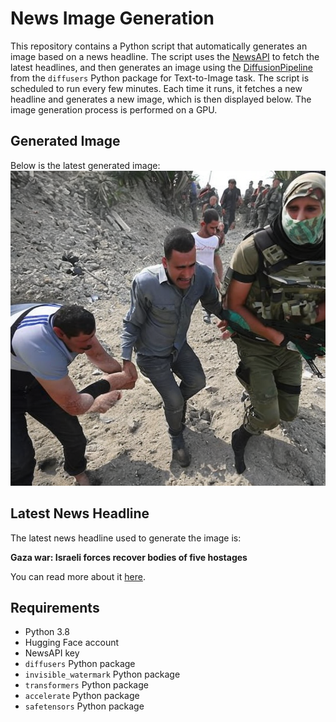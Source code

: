# News Image Generation
This repository contains a Python script that automatically generates an image based on a news headline. The script uses the [NewsAPI](https://newsapi.org/) to fetch the latest headlines, and then generates an image using the [DiffusionPipeline](https://github.com/huggingface/diffusers) from the `diffusers` Python package for Text-to-Image task.
The script is scheduled to run every few minutes. Each time it runs, it fetches a new headline and generates a new image, which is then displayed below. The image generation process is performed on a GPU.

## Generated Image
Below is the latest generated image:
![Generated Image](image.png)

## Latest News Headline
The latest news headline used to generate the image is:

**Gaza war: Israeli forces recover bodies of five hostages**

You can read more about it [here](https://news.google.com/rss/articles/CBMiWkFVX3lxTE5UaHB5RkJhV2d1U0d4VGYzd2lyR2ZUbGtFLUdFZnkzck1YV3ZfMVMxenZfZXFuejA0VjhSTXpJMWdrNkh0TlYyVUdyRzY5OEwzRWs5LWZzcWxvQdIBX0FVX3lxTFByTXhPSXd3U0dGOElSeENJcTFjRE40Ymx4dWhnZWx6Y0pQR0ZuaHZSTnc5c0N3cS1fWEpjME51U2EyTHk0cTEzSFVnVmJNeWxhdHZZNXlyZlZja18zSW5n?oc=5).

## Requirements
- Python 3.8
- Hugging Face account
- NewsAPI key
- `diffusers` Python package
- `invisible_watermark` Python package
- `transformers` Python package
- `accelerate` Python package
- `safetensors` Python package

